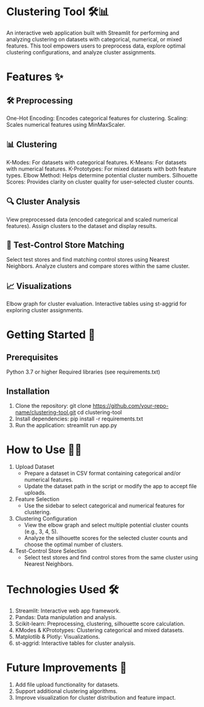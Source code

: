 # Clustering Tool 🛠️📊
An interactive web application built with Streamlit for performing and analyzing clustering on datasets with categorical, numerical, or mixed features. This tool empowers users to preprocess data, explore optimal clustering configurations, and analyze cluster assignments.

# Features ✨
## 🛠️ Preprocessing
One-Hot Encoding: Encodes categorical features for clustering.
Scaling: Scales numerical features using MinMaxScaler.

## 📊 Clustering
K-Modes: For datasets with categorical features.
K-Means: For datasets with numerical features.
K-Prototypes: For mixed datasets with both feature types.
Elbow Method: Helps determine potential cluster numbers.
Silhouette Scores: Provides clarity on cluster quality for user-selected cluster counts.

## 🔍 Cluster Analysis
View preprocessed data (encoded categorical and scaled numerical features).
Assign clusters to the dataset and display results.

## 🔄 Test-Control Store Matching
Select test stores and find matching control stores using Nearest Neighbors.
Analyze clusters and compare stores within the same cluster.

## 📈 Visualizations
Elbow graph for cluster evaluation.
Interactive tables using st-aggrid for exploring cluster assignments.

# Getting Started 🚀
## Prerequisites
Python 3.7 or higher
Required libraries (see requirements.txt)

## Installation
1. Clone the repository: git clone https://github.com/your-repo-name/clustering-tool.git
cd clustering-tool
2. Install dependencies: pip install -r requirements.txt
3. Run the application: streamlit run app.py

# How to Use 🧑‍💻
1. Upload Dataset
   - Prepare a dataset in CSV format containing categorical and/or numerical features.
   - Update the dataset path in the script or modify the app to accept file uploads.
2. Feature Selection
   - Use the sidebar to select categorical and numerical features for clustering.
3. Clustering Configuration
   - View the elbow graph and select multiple potential cluster counts (e.g., 3, 4, 5).
   - Analyze the silhouette scores for the selected cluster counts and choose the optimal number of clusters.
4. Test-Control Store Selection
   - Select test stores and find control stores from the same cluster using Nearest Neighbors.

# Technologies Used 🛠️
1. Streamlit: Interactive web app framework.
2. Pandas: Data manipulation and analysis.
3. Scikit-learn: Preprocessing, clustering, silhouette score calculation.
4. KModes & KPrototypes: Clustering categorical and mixed datasets.
5. Matplotlib & Plotly: Visualizations.
6. st-aggrid: Interactive tables for cluster analysis.

# Future Improvements 🌟
1. Add file upload functionality for datasets.
2. Support additional clustering algorithms.
3. Improve visualization for cluster distribution and feature impact.
